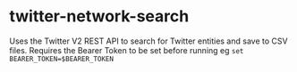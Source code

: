 # twitter-network-search
Uses the Twitter V2 REST API to search for Twitter entities and save to CSV files.
Requires the Bearer Token to be set before running eg
`set BEARER_TOKEN=$BEARER_TOKEN`
